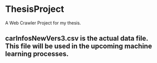 # ThesisProject
A Web Crawler Project for my thesis.



## carInfosNewVers3.csv is the actual data file. This file will be used in the upcoming machine learning processes.
